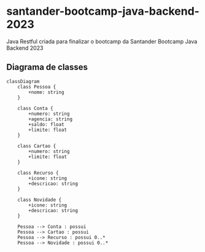 # santander-bootcamp-java-backend-2023
Java Restful criada para finalizar o bootcamp da Santander Bootcamp Java Backend 2023


## Diagrama de classes
```mermaid
classDiagram
    class Pessoa {
        +nome: string
    }

    class Conta {
        +numero: string
        +agencia: string
        +saldo: float
        +limite: float
    }

    class Cartao {
        +numero: string
        +limite: float
    }

    class Recurso {
        +icone: string
        +descricao: string
    }

    class Novidade {
        +icone: string
        +descricao: string
    }

    Pessoa --> Conta : possui
    Pessoa --> Cartao : possui
    Pessoa --> Recurso : possui 0..*
    Pessoa --> Novidade : possui 0..*
```
